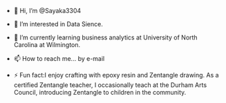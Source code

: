 - 👋 Hi, I’m @Sayaka3304
- 👀 I’m interested in Data Sience.
- 🌱 I’m currently learning business analytics at University of North Carolina at Wilmington.
- 📫 How to reach me... by e-mail

- ⚡ Fun fact:I enjoy crafting with epoxy resin and Zentangle drawing. As a certified Zentangle teacher, I occasionally teach at the Durham Arts Council, introducing Zentangle to children in the community.


<!---
Sayaka3304/Sayaka3304 is a ✨ special ✨ repository because its `README.md` (this file) appears on your GitHub profile.
You can click the Preview link to take a look at your changes.
--->
